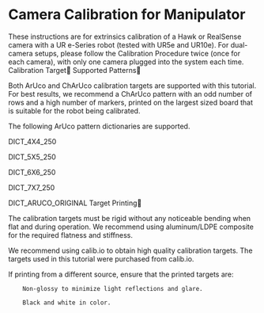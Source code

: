 # Camera Calibration for Manipulator

These instructions are for extrinsics calibration of a Hawk or RealSense camera with a UR e-Series robot (tested with UR5e and UR10e). For dual-camera setups, please follow the Calibration Procedure twice (once for each camera), with only one camera plugged into the system each time.
Calibration Target
Supported Patterns

Both ArUco and ChArUco calibration targets are supported with this tutorial. For best results, we recommend a ChArUco pattern with an odd number of rows and a high number of markers, printed on the largest sized board that is suitable for the robot being calibrated.

The following ArUco pattern dictionaries are supported.

DICT_4X4_250

DICT_5X5_250

DICT_6X6_250

DICT_7X7_250

DICT_ARUCO_ORIGINAL
Target Printing

The calibration targets must be rigid without any noticeable bending when flat and during operation. We recommend using aluminum/LDPE composite for the required flatness and stiffness.

We recommend using calib.io to obtain high quality calibration targets. The targets used in this tutorial were purchased from calib.io.

If printing from a different source, ensure that the printed targets are:

        Non-glossy to minimize light reflections and glare.

        Black and white in color.
